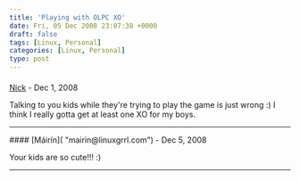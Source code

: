 ```yaml
---
title: 'Playing with OLPC XO'
date: Fri, 05 Dec 2008 23:07:38 +0000
draft: false
tags: [Linux, Personal]
categories: [Linux, Personal]
type: post
---
```



#### 
[Nick]( "hansenn@gmail.com") - <time datetime="2008-12-22 01:07:47">Dec 1, 2008</time>

Talking to you kids while they're trying to play the game is just wrong :) I think I really gotta get at least one XO for my boys.
<hr />
#### 
[Máirín]( "mairin@linuxgrrl.com") - <time datetime="2008-12-05 23:43:41">Dec 5, 2008</time>

Your kids are so cute!!! :)
<hr />
